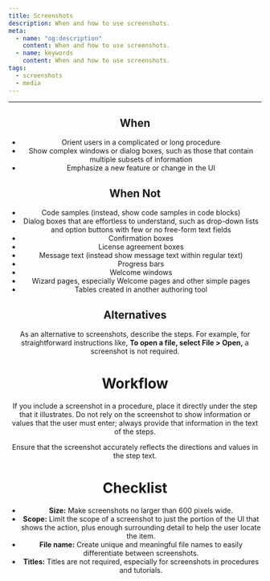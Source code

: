 ```yaml
---
title: Screenshots
description: When and how to use screenshots.
meta:
  - name: "og:description"
    content: When and how to use screenshots.
  - name: keywords
    content: When and how to use screenshots.
tags:
  - screenshots
  - media
---
```


<Header/>

---

## When

- Orient users in a complicated or long procedure
- Show complex windows or dialog boxes, such as those that contain multiple subsets of information
- Emphasize a new feature or change in the UI

## When Not

- Code samples (instead, show code samples in code blocks)
- Dialog boxes that are effortless to understand, such as drop-down lists and option buttons with few or no free-form text fields
- Confirmation boxes
- License agreement boxes
- Message text (instead show message text within regular text)
- Progress bars
- Welcome windows
- Wizard pages, especially Welcome pages and other simple pages
- Tables created in another authoring tool

## Alternatives

As an alternative to screenshots, describe the steps.
For example, for straightforward instructions like, **To open a file, select File > Open,** a screenshot is not required.

# Workflow

If you include a screenshot in a procedure, place it directly under the step that it illustrates.
Do not rely on the screenshot to show information or values that the user must enter;
always provide that information in the text of the steps.

Ensure that the screenshot accurately reflects the directions and values in the step text.

# Checklist

- **Size:** Make screenshots no larger than 600 pixels wide.
- **Scope:** Limit the scope of a screenshot to just the portion of the UI that shows the action, plus enough surrounding detail to help the user locate the item.
- **File name:** Create unique and meaningful file names to easily differentiate between screenshots.
- **Titles:** Titles are not required, especially for screenshots in procedures and tutorials.